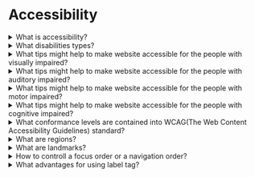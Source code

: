 # Accessibility

<details>
  <summary>What is accessibility?</summary>

Accessibility is the practice of making your websites usable by as many people as possible. We traditionally think of this as being about people with disabilities, but the practice of making sites accessible also benefits other groups such as those using mobile devices, or those with slow network connections.

</details>

<details>
  <summary>What disabilities types?</summary>

- Visual;
- Auditory (Hearing impairments);
- Speech;
- Motor/Physical;
- Cognitive.

</details>

<details>
  <summary>What tips might help to make website accessible for the people with visually impaired?</summary>

- Provide sufficient contrast using colors and textures;
- Limit and prioritize color in the interface;
- Allow manual font size adjustment;
- Grant keyboard accessibility;
- Use explicit and descriptive labels for links and buttons;
- Provide alt text or descriptions for non-text content;
- Use headings to organize page content;
- Use descriptive titles for every page.

</details>

<details>
  <summary>What tips might help to make website accessible for the people with auditory impaired?</summary>

- video player-supporting mechanisms that enable subtitles and transcripts;
- audio player-supporting mechanisms that enable transcripts;
- multiple contact options (Don’t just provide a phone number on your website, as deaf people cannot hear well on the phone. Add communication channels like email, skype, live web chat, or online forms).

</details>

<details>
  <summary>What tips might help to make website accessible for the people with motor impaired?</summary>

- All functions are accessible and easy to use via the keyboard;
- The TAB order must be logically displayed on the Webpage or Web application;
- Appropriate labels for controls are included.

</details>

<details>
  <summary>What tips might help to make website accessible for the people with cognitive impaired?</summary>

- Avoid clutter; include sufficient white space;
- Use high contrast between text and background;
- Avoid too many choices, or too much information on one screen;
- Avoid lengthy scrolling; provide links to additional content;
- Identify where on the site the user currently is.

</details>

<details>
  <summary>What conformance levels are contained into WCAG(The Web Content Accessibility Guidelines) standard?</summary>

- WCAG Level A – Basic accessibility: Level A focuses on the basic accessibility needs of a wide range of users, and achieving conformance at this level is essential.
- WCAG Level AA – Strong accessibility: Level AA is the most commonly required level of accessibility compliance in accessibility legislation, and it is also the recommended level to aim for.
- WCAG Level AAA – Excellent accessibility: Level AAA is the highest possible conformance level and the most difficult level to attain in WCAG.

</details>

<details>
  <summary>What are regions?</summary>

Most pages have a visual structure with a block of content (typically logo, navigation, search, etc.) at the top, a main content area, a footer, and sometimes sidebars with related information. Page regions such as <header>, <nav>, <main>, <aside>, and <footer> programmatically define the essential semantic structure of a page.

</details>

<details>
  <summary>What are landmarks?</summary>

Landmarks is a powerful way to identify the organization and structure of a web page. Screen readers exploit landmark roles to provide keyboard navigation to important sections of a page. Landmark regions can also be used as targets for "skip links" and by browser extensions to enhanced keyboard navigation.

</details>

<details>
  <summary>How to controll a focus order or a navigation order?</summary>

The focus order begins with elements that have a positive tabindex attribute (if there are any) and moves from the smallest positive number to the largest (such as 1, 2, 3). It then proceeds through elements with a tabindex of zero according to their order in the DOM. Any elements with a negative tabindex are removed from the natural focus order.

</details>

<details>
  <summary>What advantages for using label tag?</summary>

- The label text is visually and programmatically associated with its corresponding form control. This means that a screen reader will read out the label when the user is focused on the form input, making it easier for an assistive technology user to understand what data should be entered.
- When a user clicks or touches/taps a label, the browser passes the focus to its associated input. That increased hit area for focusing is advantageous to anyone trying to activate it — including those using a touch-screen device.

</details>
